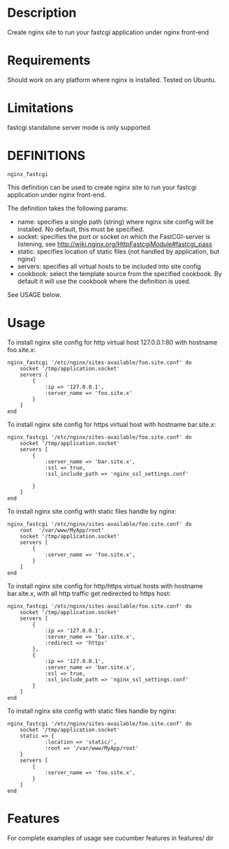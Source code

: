 Description
===
Create nginx site to run your fastcgi application under nginx front-end

Requirements
===
Should work on any platform where nginx is installed. Tested on Ubuntu.

Limitations
===
fastcgi standalone server mode is only supported

DEFINITIONS
===
``nginx_fastcgi``

This definition can be used to create nginx site to run your fastcgi application under nginx front-end.
 
The definition takes the following params:
 
* name: specifies a single path (string) where nginx site config will be installed. No default, this must be specified.
* socket: specifies the port or socket on which the FastCGI-server is listening, see http://wiki.nginx.org/HttpFastcgiModule#fastcgi_pass
* static: specifies location of static files (not handled by application, but nginx)
* servers: specifies all virtual hosts to be included into site config
* cookbook: select the template source from the specified cookbook. By default it will use the cookbook where the definition is used.

See USAGE below.

Usage
===

To install nginx site config for http virtual host 127.0.0.1:80 with hostname foo.site.x:
    
    nginx_fastcgi '/etc/nginx/sites-available/foo.site.conf' do
        socket '/tmp/application.socket'
        servers [
            {
                :ip => '127.0.0.1',
                :server_name => 'foo.site.x'
            }
        ]
    end


To install nginx site config for https virtual host with hostname bar.site.x:
    
    nginx_fastcgi '/etc/nginx/sites-available/foo.site.conf' do
        socket '/tmp/application.socket'
        servers [
            {
                :server_name => 'bar.site.x',
                :ssl => true,
                :ssl_include_path => 'nginx_ssl_settings.conf'
                
            }
        ]
    end

To install nginx site config with static files handle by nginx:

    nginx_fastcgi '/etc/nginx/sites-available/foo.site.conf' do
        root  '/var/www/MyApp/root'
        socket '/tmp/application.socket'
        servers [
            {
                :server_name => 'foo.site.x',
            }
        ]
    end

To install nginx site config for http/https virtual hosts with hostname bar.site.x, with all http traffic get redirected to https host:
    
    nginx_fastcgi '/etc/nginx/sites-available/foo.site.conf' do
        socket '/tmp/application.socket'
        servers [
            {
                :ip => '127.0.0.1',
                :server_name => 'bar.site.x',
                :redirect => 'https'                
            },
            {
                :ip => '127.0.0.1',
                :server_name => 'bar.site.x',
                :ssl => true,
                :ssl_include_path => 'nginx_ssl_settings.conf'
            }
        ]
    end

To install nginx site config with static files handle by nginx:

    nginx_fastcgi '/etc/nginx/sites-available/foo.site.conf' do
        socket '/tmp/application.socket'
        static => {
                :location => 'static/',
                :root => '/var/www/MyApp/root'
        }
        servers [
            {
                :server_name => 'foo.site.x',
            }
        ]
    end

Features
===

For complete examples of usage see cucumber features in features/ dir

